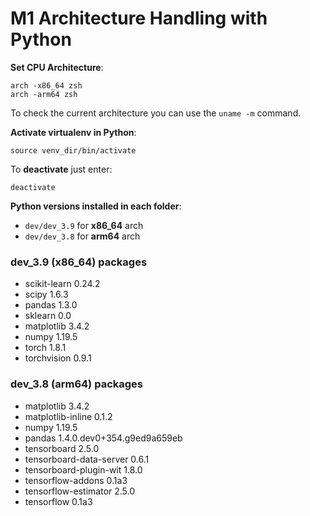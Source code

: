 # M1 Architecture Handling with Python


**Set CPU Architecture**:

````shell
arch -x86_64 zsh
arch -arm64 zsh                                                               
````

To check the current architecture you can use the `uname -m` command.

**Activate virtualenv in Python**:

````shell
source venv_dir/bin/activate
````

To **deactivate** just enter:

`````shell
deactivate
`````

**Python versions installed in each folder**:

- `dev/dev_3.9` for **x86_64** arch
- `dev/dev_3.8` for **arm64** arch

### dev_3.9 (x86_64) packages


* scikit-learn             0.24.2
* scipy                    1.6.3
* pandas                   1.3.0
* sklearn                  0.0
* matplotlib               3.4.2
* numpy                    1.19.5
* torch                    1.8.1
* torchvision              0.9.1

### dev_3.8 (arm64) packages

* matplotlib              3.4.2
* matplotlib-inline       0.1.2
* numpy                   1.19.5
* pandas                  1.4.0.dev0+354.g9ed9a659eb
* tensorboard             2.5.0
* tensorboard-data-server 0.6.1
* tensorboard-plugin-wit  1.8.0
* tensorflow-addons       0.1a3
* tensorflow-estimator    2.5.0
* tensorflow              0.1a3
